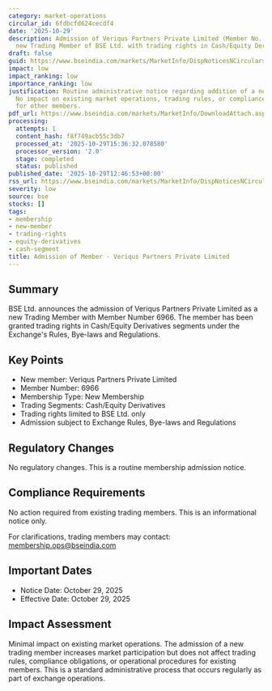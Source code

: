 ```yaml
---
category: market-operations
circular_id: 6fdbcfd624cecdf4
date: '2025-10-29'
description: Admission of Veriqus Partners Private Limited (Member No. 6966) as a
  new Trading Member of BSE Ltd. with trading rights in Cash/Equity Derivatives segments.
draft: false
guid: https://www.bseindia.com/markets/MarketInfo/DispNoticesNCirculars.aspx?Noticeid={57B3EFCF-BCF3-49BF-9B2B-034C8606B776}&noticeno=20251029-31&dt=10/29/2025&icount=31&totcount=56&flag=0
impact: low
impact_ranking: low
importance_ranking: low
justification: Routine administrative notice regarding addition of a new trading member.
  No impact on existing market operations, trading rules, or compliance requirements
  for other members.
pdf_url: https://www.bseindia.com/markets/MarketInfo/DownloadAttach.aspx?id=20251029-31&attachedId=
processing:
  attempts: 1
  content_hash: f8f749acb55c3db7
  processed_at: '2025-10-29T15:36:32.078580'
  processor_version: '2.0'
  stage: completed
  status: published
published_date: '2025-10-29T12:46:53+00:00'
rss_url: https://www.bseindia.com/markets/MarketInfo/DispNoticesNCirculars.aspx?Noticeid={57B3EFCF-BCF3-49BF-9B2B-034C8606B776}&noticeno=20251029-31&dt=10/29/2025&icount=31&totcount=56&flag=0
severity: low
source: bse
stocks: []
tags:
- membership
- new-member
- trading-rights
- equity-derivatives
- cash-segment
title: Admission of Member - Veriqus Partners Private Limited
---
```


## Summary

BSE Ltd. announces the admission of Veriqus Partners Private Limited as a new Trading Member with Member Number 6966. The member has been granted trading rights in Cash/Equity Derivatives segments under the Exchange's Rules, Bye-laws and Regulations.

## Key Points

- New member: Veriqus Partners Private Limited
- Member Number: 6966
- Membership Type: New Membership
- Trading Segments: Cash/Equity Derivatives
- Trading rights limited to BSE Ltd. only
- Admission subject to Exchange Rules, Bye-laws and Regulations

## Regulatory Changes

No regulatory changes. This is a routine membership admission notice.

## Compliance Requirements

No action required from existing trading members. This is an informational notice only.

For clarifications, trading members may contact: membership.ops@bseindia.com

## Important Dates

- Notice Date: October 29, 2025
- Effective Date: October 29, 2025

## Impact Assessment

Minimal impact on existing market operations. The admission of a new trading member increases market participation but does not affect trading rules, compliance obligations, or operational procedures for existing members. This is a standard administrative process that occurs regularly as part of exchange operations.